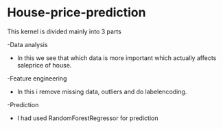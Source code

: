 # House-price-prediction

This kernel is divided mainly into 3 parts 

-Data analysis
   - In this we see that which data is more important which actually affects saleprice of house.
   
-Feature engineering
   - In this i remove missing data, outliers and do labelencoding.
   
-Prediction
   - I had used RandomForestRegressor for prediction 

